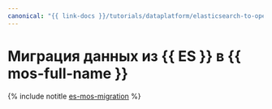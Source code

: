 ```yaml
---
canonical: "{{ link-docs }}/tutorials/dataplatform/elasticsearch-to-opensearch"
---
```


# Миграция данных из {{ ES }} в {{ mos-full-name }}

{% include notitle [es-mos-migration](../../_tutorials/dataplatform/es-mos-migration.md) %}
